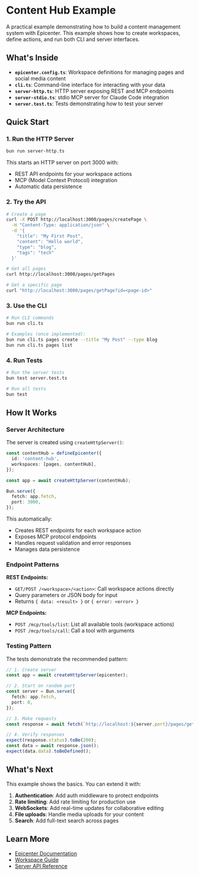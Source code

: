# Content Hub Example

A practical example demonstrating how to build a content management system with Epicenter. This example shows how to create workspaces, define actions, and run both CLI and server interfaces.

## What's Inside

- **`epicenter.config.ts`**: Workspace definitions for managing pages and social media content
- **`cli.ts`**: Command-line interface for interacting with your data
- **`server-http.ts`**: HTTP server exposing REST and MCP endpoints
- **`server-stdio.ts`**: stdio MCP server for Claude Code integration
- **`server.test.ts`**: Tests demonstrating how to test your server

## Quick Start

### 1. Run the HTTP Server

```bash
bun run server-http.ts
```

This starts an HTTP server on port 3000 with:
- REST API endpoints for your workspace actions
- MCP (Model Context Protocol) integration
- Automatic data persistence

### 2. Try the API

```bash
# Create a page
curl -X POST http://localhost:3000/pages/createPage \
  -H "Content-Type: application/json" \
  -d '{
    "title": "My First Post",
    "content": "Hello world",
    "type": "blog",
    "tags": "tech"
  }'

# Get all pages
curl http://localhost:3000/pages/getPages

# Get a specific page
curl "http://localhost:3000/pages/getPage?id=<page-id>"
```

### 3. Use the CLI

```bash
# Run CLI commands
bun run cli.ts

# Examples (once implemented):
bun run cli.ts pages create --title "My Post" --type blog
bun run cli.ts pages list
```

### 4. Run Tests

```bash
# Run the server tests
bun test server.test.ts

# Run all tests
bun test
```

## How It Works

### Server Architecture

The server is created using `createHttpServer()`:

```typescript
const contentHub = defineEpicenter({
  id: 'content-hub',
  workspaces: [pages, contentHub],
});

const app = await createHttpServer(contentHub);

Bun.serve({
  fetch: app.fetch,
  port: 3000,
});
```

This automatically:
- Creates REST endpoints for each workspace action
- Exposes MCP protocol endpoints
- Handles request validation and error responses
- Manages data persistence

### Endpoint Patterns

**REST Endpoints:**
- `GET/POST /<workspace>/<action>`: Call workspace actions directly
- Query parameters or JSON body for input
- Returns `{ data: <result> }` or `{ error: <error> }`

**MCP Endpoints:**
- `POST /mcp/tools/list`: List all available tools (workspace actions)
- `POST /mcp/tools/call`: Call a tool with arguments

### Testing Pattern

The tests demonstrate the recommended pattern:

```typescript
// 1. Create server
const app = await createHttpServer(epicenter);

// 2. Start on random port
const server = Bun.serve({
  fetch: app.fetch,
  port: 0,
});

// 3. Make requests
const response = await fetch(`http://localhost:${server.port}/pages/getPages`);

// 4. Verify responses
expect(response.status).toBe(200);
const data = await response.json();
expect(data.data).toBeDefined();
```

## What's Next

This example shows the basics. You can extend it with:

1. **Authentication**: Add auth middleware to protect endpoints
2. **Rate limiting**: Add rate limiting for production use
3. **WebSockets**: Add real-time updates for collaborative editing
4. **File uploads**: Handle media uploads for your content
5. **Search**: Add full-text search across pages

## Learn More

- [Epicenter Documentation](../../README.md)
- [Workspace Guide](../../docs/workspaces.md)
- [Server API Reference](../../docs/server-api.md)

